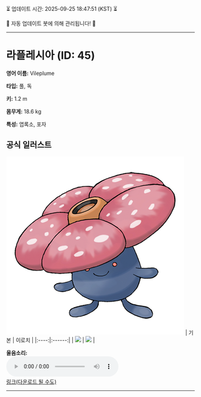 
⏳ 업데이트 시간: 2025-09-25 18:47:51 (KST) ⏳

🤖 자동 업데이트 봇에 의해 관리됩니다! 🤖

---

# 라플레시아 (ID: 45)
**영어 이름:** Vileplume

**타입:** 풀, 독

**키:** 1.2 m

**몸무게:** 18.6 kg

**특성:** 엽록소, 포자

## 공식 일러스트
![](https://raw.githubusercontent.com/PokeAPI/sprites/master/sprites/pokemon/other/official-artwork/45.png)
| 기본 | 이로치 |
|:----:|:------:|
| <img src="http://play.pokemonshowdown.com/sprites/ani/vileplume.gif" width="200"> | <img src="http://play.pokemonshowdown.com/sprites/ani-shiny/vileplume.gif" width="200"> |

**울음소리:**<br><audio controls src="https://raw.githubusercontent.com/PokeAPI/cries/main/cries/pokemon/latest/45.ogg"></audio><br> [링크(다운로드 될 수도)](https://raw.githubusercontent.com/PokeAPI/cries/main/cries/pokemon/latest/45.ogg)


---
